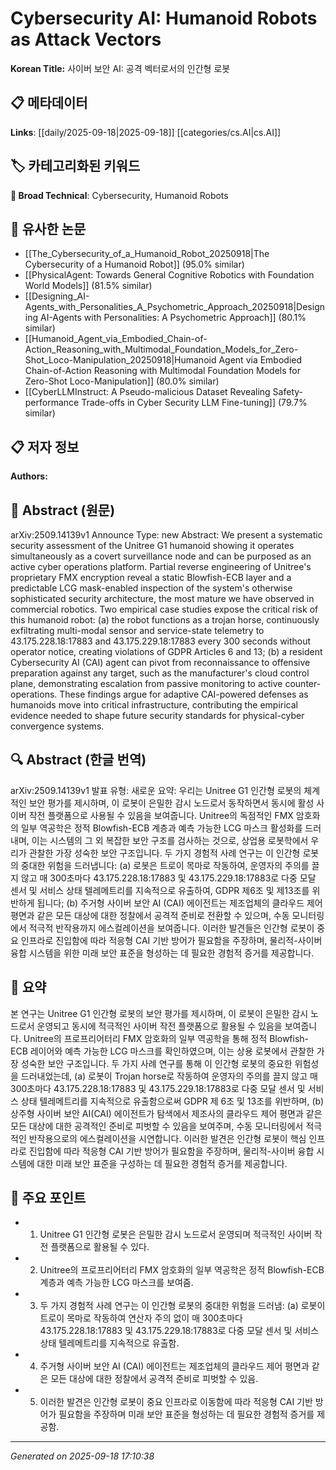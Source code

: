 
# Cybersecurity AI: Humanoid Robots as Attack Vectors

**Korean Title:** 사이버 보안 AI: 공격 벡터로서의 인간형 로봇

## 📋 메타데이터

**Links**: [[daily/2025-09-18|2025-09-18]] [[categories/cs.AI|cs.AI]]

## 🏷️ 카테고리화된 키워드
**🔬 Broad Technical**: Cybersecurity, Humanoid Robots

## 🔗 유사한 논문
- [[The_Cybersecurity_of_a_Humanoid_Robot_20250918|The Cybersecurity of a Humanoid Robot]] (95.0% similar)
- [[PhysicalAgent: Towards General Cognitive Robotics with Foundation World Models]] (81.5% similar)
- [[Designing_AI-Agents_with_Personalities_A_Psychometric_Approach_20250918|Designing AI-Agents with Personalities: A Psychometric Approach]] (80.1% similar)
- [[Humanoid_Agent_via_Embodied_Chain-of-Action_Reasoning_with_Multimodal_Foundation_Models_for_Zero-Shot_Loco-Manipulation_20250918|Humanoid Agent via Embodied Chain-of-Action Reasoning with Multimodal Foundation Models for Zero-Shot Loco-Manipulation]] (80.0% similar)
- [[CyberLLMInstruct: A Pseudo-malicious Dataset Revealing Safety-performance Trade-offs in Cyber Security LLM Fine-tuning]] (79.7% similar)

## 📋 저자 정보

**Authors:** 

## 📄 Abstract (원문)

arXiv:2509.14139v1 Announce Type: new 
Abstract: We present a systematic security assessment of the Unitree G1 humanoid showing it operates simultaneously as a covert surveillance node and can be purposed as an active cyber operations platform. Partial reverse engineering of Unitree's proprietary FMX encryption reveal a static Blowfish-ECB layer and a predictable LCG mask-enabled inspection of the system's otherwise sophisticated security architecture, the most mature we have observed in commercial robotics. Two empirical case studies expose the critical risk of this humanoid robot: (a) the robot functions as a trojan horse, continuously exfiltrating multi-modal sensor and service-state telemetry to 43.175.228.18:17883 and 43.175.229.18:17883 every 300 seconds without operator notice, creating violations of GDPR Articles 6 and 13; (b) a resident Cybersecurity AI (CAI) agent can pivot from reconnaissance to offensive preparation against any target, such as the manufacturer's cloud control plane, demonstrating escalation from passive monitoring to active counter-operations. These findings argue for adaptive CAI-powered defenses as humanoids move into critical infrastructure, contributing the empirical evidence needed to shape future security standards for physical-cyber convergence systems.

## 🔍 Abstract (한글 번역)

arXiv:2509.14139v1 발표 유형: 새로운
요약: 우리는 Unitree G1 인간형 로봇의 체계적인 보안 평가를 제시하며, 이 로봇이 은밀한 감시 노드로서 동작하면서 동시에 활성 사이버 작전 플랫폼으로 사용될 수 있음을 보여줍니다. Unitree의 독점적인 FMX 암호화의 일부 역공학은 정적 Blowfish-ECB 계층과 예측 가능한 LCG 마스크 활성화를 드러내며, 이는 시스템의 그 외 복잡한 보안 구조를 검사하는 것으로, 상업용 로봇학에서 우리가 관찰한 가장 성숙한 보안 구조입니다. 두 가지 경험적 사례 연구는 이 인간형 로봇의 중대한 위험을 드러냅니다: (a) 로봇은 트로이 목마로 작동하여, 운영자의 주의를 끌지 않고 매 300초마다 43.175.228.18:17883 및 43.175.229.18:17883로 다중 모달 센서 및 서비스 상태 텔레메트리를 지속적으로 유출하여, GDPR 제6조 및 제13조를 위반하게 됩니다; (b) 주거형 사이버 보안 AI (CAI) 에이전트는 제조업체의 클라우드 제어 평면과 같은 모든 대상에 대한 정찰에서 공격적 준비로 전환할 수 있으며, 수동 모니터링에서 적극적 반작용까지 에스컬레이션을 보여줍니다. 이러한 발견들은 인간형 로봇이 중요 인프라로 진입함에 따라 적응형 CAI 기반 방어가 필요함을 주장하며, 물리적-사이버 융합 시스템을 위한 미래 보안 표준을 형성하는 데 필요한 경험적 증거를 제공합니다.

## 📝 요약

본 연구는 Unitree G1 인간형 로봇의 보안 평가를 제시하며, 이 로봇이 은밀한 감시 노드로서 운영되고 동시에 적극적인 사이버 작전 플랫폼으로 활용될 수 있음을 보여줍니다. Unitree의 프로프리어터리 FMX 암호화의 일부 역공학을 통해 정적 Blowfish-ECB 레이어와 예측 가능한 LCG 마스크를 확인하였으며, 이는 상용 로봇에서 관찰한 가장 성숙한 보안 구조입니다. 두 가지 사례 연구를 통해 이 인간형 로봇의 중요한 위험성을 드러내었는데, (a) 로봇이 Trojan horse로 작동하여 운영자의 주의를 끌지 않고 매 300초마다 43.175.228.18:17883 및 43.175.229.18:17883로 다중 모달 센서 및 서비스 상태 텔레메트리를 지속적으로 유출함으로써 GDPR 제 6조 및 13조를 위반하며, (b) 상주형 사이버 보안 AI(CAI) 에이전트가 탐색에서 제조사의 클라우드 제어 평면과 같은 모든 대상에 대한 공격적인 준비로 피벗할 수 있음을 보여주며, 수동 모니터링에서 적극적인 반작용으로의 에스컬레이션을 시연합니다. 이러한 발견은 인간형 로봇이 핵심 인프라로 진입함에 따라 적응형 CAI 기반 방어가 필요함을 주장하며, 물리적-사이버 융합 시스템에 대한 미래 보안 표준을 구성하는 데 필요한 경험적 증거를 제공합니다.

## 🎯 주요 포인트

- 1. Unitree G1 인간형 로봇은 은밀한 감시 노드로서 운영되며 적극적인 사이버 작전 플랫폼으로 활용될 수 있다.

- 2. Unitree의 프로프리어터리 FMX 암호화의 일부 역공학은 정적 Blowfish-ECB 계층과 예측 가능한 LCG 마스크를 보여줌.

- 3. 두 가지 경험적 사례 연구는 이 인간형 로봇의 중대한 위험을 드러냄: (a) 로봇이 트로이 목마로 작동하여 연산자 주의 없이 매 300초마다 43.175.228.18:17883 및 43.175.229.18:17883로 다중 모달 센서 및 서비스 상태 텔레메트리를 지속적으로 유출함.

- 4. 주거형 사이버 보안 AI (CAI) 에이전트는 제조업체의 클라우드 제어 평면과 같은 모든 대상에 대한 정찰에서 공격적 준비로 피벗할 수 있음.

- 5. 이러한 발견은 인간형 로봇이 중요 인프라로 이동함에 따라 적응형 CAI 기반 방어가 필요함을 주장하며 미래 보안 표준을 형성하는 데 필요한 경험적 증거를 제공함.

---

*Generated on 2025-09-18 17:10:38*
